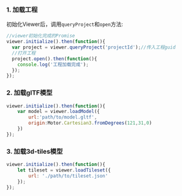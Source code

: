 ### 1. 加载工程

初始化Viewer后，调用`queryProject`和`open`方法:

```javascript
//viewer初始化完成的Promise
viewer.initialize().then(function(){
  var project = viewer.queryProject('projectId');//传入工程guid
  //打开工程
  project.open().then(function(){
    console.log('工程加载完成');
  });
});
```

### 2. 加载glTF模型

```javascript
viewer.initialize().then(function(){
    var model = viewer.loadModel({
        url:'path/to/model.gltf',
        origin:Motor.Cartesian3.fromDegrees(121,31,0)
    })
});

```

### 3. 加载3d-tiles模型

```javascript
viewer.initialize().then(function(){
    let tileset = viewer.loadTileset({
        url: './path/to/tileset.json'
    });
});
```
